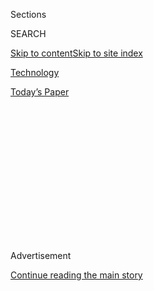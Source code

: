 <div id="app">

<div>

<div>

<div>

<div class="NYTAppHideMasthead css-1q2w90k e1suatyy0">

<div class="section css-ui9rw0 e1suatyy2">

<div class="css-eph4ug er09x8g0">

<div class="css-6n7j50">

</div>

<span class="css-1dv1kvn">Sections</span>

<div class="css-10488qs">

<span class="css-1dv1kvn">SEARCH</span>

</div>

[Skip to content](#site-content)[Skip to site
index](#site-index)

</div>

<div id="masthead-section-label" class="css-1wr3we4 eaxe0e00">

[Technology](https://www.nytimes3xbfgragh.onion/section/technology)

</div>

<div class="css-10698na e1huz5gh0">

</div>

</div>

<div id="masthead-bar-one" class="section hasLinks css-15hmgas e1csuq9d3">

<div class="css-uqyvli e1csuq9d0">

</div>

<div class="css-1uqjmks e1csuq9d1">

</div>

<div class="css-9e9ivx">

[](https://myaccount.nytimes3xbfgragh.onion/auth/login?response_type=cookie&client_id=vi)

</div>

<div class="css-1bvtpon e1csuq9d2">

[Today’s
Paper](https://www.nytimes3xbfgragh.onion/section/todayspaper)

</div>

</div>

</div>

</div>

<div data-aria-hidden="false">

<div id="site-content" data-role="main">

<div>

<div class="css-1aor85t" style="opacity:0.000000001;z-index:-1;visibility:hidden">

<div class="css-1hqnpie">

<div class="css-epjblv">

<span class="css-17xtcya">[Technology](/section/technology)</span><span class="css-x15j1o">|</span><span class="css-fwqvlz">Congress
Doesn’t Get Big Tech. By
Design.</span>

</div>

<div class="css-k008qs">

<div class="css-1iwv8en">

<span class="css-18z7m18"></span>

<div>

</div>

</div>

<span class="css-1n6z4y">https://nyti.ms/309BcvJ</span>

<div class="css-1705lsu">

<div class="css-4xjgmj">

<div class="css-4skfbu" data-role="toolbar" data-aria-label="Social Media Share buttons, Save button, and Comments Panel with current comment count" data-testid="share-tools">

  - 
  - 
  - 
  - 
    
    <div class="css-6n7j50">
    
    </div>

  - 

</div>

</div>

</div>

</div>

</div>

</div>

<div id="NYT_TOP_BANNER_REGION" class="css-13pd83m">

</div>

<div id="top-wrapper" class="css-1sy8kpn">

<div id="top-slug" class="css-l9onyx">

Advertisement

</div>

[Continue reading the main
story](#after-top)

<div class="ad top-wrapper" style="text-align:center;height:100%;display:block;min-height:250px">

<div id="top" class="place-ad" data-position="top" data-size-key="top">

</div>

</div>

<div id="after-top">

</div>

</div>

<div>

<div id="sponsor-wrapper" class="css-1hyfx7x">

<div id="sponsor-slug" class="css-19vbshk">

Supported by

</div>

[Continue reading the main
story](#after-sponsor)

<div id="sponsor" class="ad sponsor-wrapper" style="text-align:center;height:100%;display:block">

</div>

<div id="after-sponsor">

</div>

</div>

<div class="css-186x18t">

on tech

</div>

<div class="css-1vkm6nb ehdk2mb0">

# Congress Doesn’t Get Big Tech. By Design.

</div>

Members of Congress may say dumb things at the tech hearing, but it’s
not necessarily their fault.

<div class="css-79elbk" data-testid="photoviewer-wrapper">

<div class="css-z3e15g" data-testid="photoviewer-wrapper-hidden">

</div>

<div class="css-1a48zt4 ehw59r15" data-testid="photoviewer-children">

![<span class="css-16f3y1r e13ogyst0" data-aria-hidden="true">Mark
Zuckerberg, chief executive of Facebook, testified before the Senate in
2018.</span><span class="css-cnj6d5 e1z0qqy90" itemprop="copyrightHolder"><span class="css-1ly73wi e1tej78p0">Credit...</span><span><span>Tom
Brenner/The New York
Times</span></span></span>](https://static01.graylady3jvrrxbe.onion/images/2020/07/29/business/29OnTech-congress-NL/merlin_136662141_d00edf4e-32e1-4792-838d-be6203b96ea3-articleLarge.jpg?quality=75&auto=webp&disable=upscale)

</div>

</div>

<div class="css-18e8msd">

<div class="css-vp77d3 epjyd6m0">

<div class="css-hus3qt ey68jwv0" data-aria-hidden="true">

[![Shira
Ovide](https://static01.graylady3jvrrxbe.onion/images/2020/03/18/reader-center/author-shira-ovide/author-shira-ovide-thumbLarge-v2.png
"Shira Ovide")](https://www.nytimes3xbfgragh.onion/by/shira-ovide)

</div>

<div class="css-1baulvz">

By [<span class="css-1baulvz last-byline" itemprop="name">Shira
Ovide</span>](https://www.nytimes3xbfgragh.onion/by/shira-ovide)

</div>

</div>

  - July 29,
    2020

  - 
    
    <div class="css-4xjgmj">
    
    <div class="css-d8bdto" data-role="toolbar" data-aria-label="Social Media Share buttons, Save button, and Comments Panel with current comment count" data-testid="share-tools">
    
      - 
      - 
      - 
      - 
        
        <div class="css-6n7j50">
        
        </div>
    
      - 
    
    </div>
    
    </div>

</div>

</div>

<div class="section meteredContent css-1r7ky0e" name="articleBody" itemprop="articleBody">

<div class="css-1fanzo5 StoryBodyCompanionColumn">

<div class="css-53u6y8">

*This article is part of the On Tech newsletter. You can* [*sign up
here*](https://www.nytimes3xbfgragh.onion/newsletters/signup/OT) *to
receive it weekdays.*

I’ll make an easy prediction about [Wednesday’s congressional
hearing](https://www.nytimes3xbfgragh.onion/2020/07/28/technology/amazon-apple-facebook-google-antitrust-hearing.html)
into the power of big tech companies: Members of Congress will say dumb
things.

But please don’t believe that these people are too old or too clueless
to exercise effective oversight of tech superpowers.

This idea, which is prevalent inside of tech companies, lets the tech
giants off the hook for what they do. It shows a smug superiority that
is not a good look. And it ignores that tech companies are built around
software that is designed not to be understood by outsiders.

*(*[*Follow The Times’s live coverage of the
hearing.*](https://www.nytimes3xbfgragh.onion/live/2020/07/29/technology/tech-ceos-hearing-testimony)*)*

After Mark Zuckerberg’s [first turns in the congressional hot
seat](https://www.nytimes3xbfgragh.onion/2018/04/12/technology/mark-zuckerberg-testimony.html)
two years ago, people inside of Facebook thought that [their boss had
completely dominated those old
fogies](https://www.wired.com/story/sigh-of-relief-inside-facebook/).
I’ve heard this from Facebook executives. Their conclusions have
worried me.

</div>

</div>

<div class="css-1fanzo5 StoryBodyCompanionColumn">

<div class="css-53u6y8">

Members of Congress were fairly blamed for not understanding Facebook,
but Zuckerberg didn’t get enough blame for failing to make Facebook
understood. He
[dodged](https://www.nytimes3xbfgragh.onion/2018/04/10/technology/zuckerberg-elections-russia-data-privacy.html),
[occasionally
misled](https://www.washingtonpost.com/news/fact-checker/wp/2018/04/13/fact-checking-mark-zuckerbergs-testimony-on-facebook-and-data-collection/)
and essentially [tried to say as little as
possible](https://www.bloomberg.com/opinion/articles/2018-04-12/mark-zuckerberg-refuses-to-admit-how-facebook-works)
about how Facebook works. At points, he didn’t seem to know how Facebook
worked, either.

Executives from Facebook, Google, Amazon and Apple at [a hearing last
year](https://www.nytimes3xbfgragh.onion/2019/07/16/technology/big-tech-antitrust-hearing.html)
likewise seemed to intentionally deflect or dismiss what were generally
excellent questions from lawmakers. (Seriously, I could have stared at
C-SPAN for many more hours.) No one inside the big tech companies should
have felt like they “won.”

To be fair, that is part of the theatrics of all congressional hearings.
Members of Congress grandstand and witnesses generally try to be
inoffensive or run out the clock.

Yet it’s in everyone’s interest to complete this set of hearings [and
effectively address these central
questions:](https://www.nytimes3xbfgragh.onion/2020/05/22/technology/google-antitrust.html)
Are these big technology companies cheating to get a leg up over
competitors? If so, does that hurt all of us and what — if anything —
should the government do about it?

If members of Congress are confused about how to ask and answer these
questions, that’s partly because big tech companies *are* confusing.

</div>

</div>

<div class="css-1fanzo5 StoryBodyCompanionColumn">

<div class="css-53u6y8">

Few people on the outside can truly understand how Amazon influences the
prices of products we buy on its site or [at other
retailers](https://www.bloomberg.com/news/articles/2019-08-05/amazon-is-squeezing-sellers-that-offer-better-prices-on-walmart);
assess fears that Google [funnels people to its own
websites](https://themarkup.org/google-the-giant/2020/07/28/google-search-results-prioritize-google-products-over-competitors)
or that Apple [steers people to its own
apps](https://www.nytimes3xbfgragh.onion/interactive/2019/09/09/technology/apple-app-store-competition.html);
or peer into Facebook’s [strategy to squash rivals in their
cribs](https://www.nytimes3xbfgragh.onion/2018/12/05/technology/facebook-emails-privacy-data.html).
All of this is, by design, shrouded in secrecy and mystery.

Even many of the big tech companies now say that there needs to be more
federal oversight and rules regarding areas like protecting elections
and what constitutes appropriate speech online.

That means everyone — the tech companies, lawmakers and you and me —
have a vested interest in getting under the hood of these big companies
and seeing how they work.

This is a worthy goal — just as it was to assess the big banks after the
2008 financial crisis. Those banks also thought Congress was too
clueless to question them effectively. Maybe so, but [regulation came
anyway](https://www.nytimes3xbfgragh.onion/2010/07/16/business/16regulate.html).

*What questions do you have about the hearing and the power of big tech?
Send them to ontech@NYTimes.com, and Shira will answer a selection in an
upcoming newsletter. Please include your full name and location.*

-----

## Don’t fall for these distractions at the hearing

Me again, taking another moment to talk about Wednesday’s hearing —
Sorry\! Not sorry\! — to explain what it is NOT about.

</div>

</div>

<div class="css-1fanzo5 StoryBodyCompanionColumn">

<div class="css-53u6y8">

**How big the tech companies are compared with the planet Jupiter:** In
his [prepared
testimony](https://docs.house.gov/meetings/JU/JU05/20200729/110883/HHRG-116-JU05-Wstate-BezosJ-20200729.pdf)
for Wednesday’s hearing, Amazon’s Jeff Bezos cited competition from the
grocery delivery service Instacart and mentioned the fast sales growth
of Walmart’s online shopping operation.

Sure, but online sales at those companies are a minuscule fraction of
Amazon’s. There will be a lot of slicing and dicing of data for
misdirection like this. Please ignore.

The assessment of tech company power is not solely about their size or
that of rivals. It is also about their *behavior*: Do big tech companies
tilt the game to their advantage in a way that creates less competition?

**Whether these sites show political bias:** We’ll hear a lot about this
today, because some conservatives and Republican politicians argue that
big tech companies habitually [squash
information](https://www.nytimes3xbfgragh.onion/2019/05/15/us/donald-trump-twitter-facebook-youtube.html)
reflecting conservative perspectives.

There’s little credible reporting to support this, but a root cause of
the concern is what I mentioned above: Outsiders can’t see or assess the
software that determines what information we see online. Black boxes
naturally create suspicion.

How tech companies influence what information we’re exposed to, and how
they fairly police what people say online, are complicated topics worthy
of debate. However, I’m not sure that there’s a direct connection
between those topics and the central question at Wednesday’s hearing: Do
big tech companies cheat to win?

**How many American jobs they create:** In [a letter to
Congress](https://docs.house.gov/meetings/JU/JU05/20200729/110883/HHRG-116-JU05-Wstate-PichaiS-20200729.pdf),
Google’s chief executive touted a (delicious sounding) brownie shop in
New York that drums up business from buying ads on Google. Bezos [talked
up](https://docs.house.gov/meetings/JU/JU05/20200729/110883/HHRG-116-JU05-Wstate-BezosJ-20200729.pdf)
Amazon training programs to pay for warehouse workers to move into
higher-paying careers.

</div>

</div>

<div class="css-1fanzo5 StoryBodyCompanionColumn">

<div class="css-53u6y8">

This is great\! We want American companies to create jobs and contribute
to economic growth. But companies that create jobs and support small
businesses can still break the law by unfairly exercising their power
and influence.

*If you don’t already get this newsletter in your inbox,* [*please sign
up here*](https://www.nytimes3xbfgragh.onion/newsletters/signup/OT)*.*

-----

## Before we go …

  - **How to support alternatives to Big Tech:** My colleague Brian X.
    Chen tells us how we can [help tech’s little
    guys](https://www.nytimes3xbfgragh.onion/2020/07/29/technology/personaltech/big-tech-power-how-to-fight.html)
    if we’re concerned about having choices. Brian suggests trying the
    search engine DuckDuckGo, the social network Mastodon and other
    alternatives to Big Tech products; advises us to buy used
    electronics to help repair shops and resellers; and asks us to
    consider paying for software we like from smaller companies rather
    than taking freebies from the tech giants.

  - **That coronavirus video was tailored to go wild:** My colleagues
    Sheera Frenkel and Davey Alba walked through [the stagecraft of a
    viral
    video](https://www.nytimes3xbfgragh.onion/2020/07/28/technology/virus-video-trump.html)
    that promoted an unproven coronavirus treatment as a miracle cure.
    With ingredients including an official-looking setting, people in
    white medical coats and the ability to clip the video and share it
    on social media easily, the video had been designed to appeal to
    those who don’t trust public health officials and want quick fixes
    to get past the pandemic.

  - **Can facial recognition technology be effective, unbiased and do
    more good than harm?** Those are questions raised by [this Reuters
    investigation](https://www.reuters.com/investigates/special-report/usa-riteaid-software/)
    into the use of the technology at 200 Rite Aid drugstores in the
    United States.
    
    Facial recognition systems that were intended partly to notify store
    workers about potential shoplifters were more likely to be installed
    at stores in neighborhoods with a large share of lower-income or
    Black or Latino residents, and shoppers were not generally told that
    their images were being captured and analyzed. At times the facial
    recognition software also misidentified people. Rite Aid told
    Reuters it had suspended use of the cameras.

### Hugs to this

This [dancing duet of a woman and
cat](https://www.tiktok.com/@bizqueen/video/6852740756692569349) is just
plain weird. (Thanks to the Bloomberg columnist [Tae
Kim](https://twitter.com/firstadopter) for bringing this TikTok video
into my life.)

-----

*We want to hear from you. Tell us what you think of this newsletter and
what else you’d like us to explore. You can reach us at*
[*ontech@NYTimes.com.*](mailto:ontech@NYTimes.com?subject=On%20Tech%20Feedback)
**

*If you don’t already get this newsletter in your inbox,* [*please sign
up here*](https://www.nytimes3xbfgragh.onion/newsletters/signup/OT)*.*

</div>

</div>

</div>

<div>

</div>

<div>

</div>

<div>

</div>

<div>

<div id="bottom-wrapper" class="css-1ede5it">

<div id="bottom-slug" class="css-l9onyx">

Advertisement

</div>

[Continue reading the main
story](#after-bottom)

<div id="bottom" class="ad bottom-wrapper" style="text-align:center;height:100%;display:block;min-height:90px">

</div>

<div id="after-bottom">

</div>

</div>

</div>

</div>

</div>

## Site Index

<div>

</div>

## Site Information Navigation

  - [© <span>2020</span> <span>The New York Times
    Company</span>](https://help.nytimes3xbfgragh.onion/hc/en-us/articles/115014792127-Copyright-notice)

<!-- end list -->

  - [NYTCo](https://www.nytco.com/)
  - [Contact
    Us](https://help.nytimes3xbfgragh.onion/hc/en-us/articles/115015385887-Contact-Us)
  - [Work with us](https://www.nytco.com/careers/)
  - [Advertise](https://nytmediakit.com/)
  - [T Brand Studio](http://www.tbrandstudio.com/)
  - [Your Ad
    Choices](https://www.nytimes3xbfgragh.onion/privacy/cookie-policy#how-do-i-manage-trackers)
  - [Privacy](https://www.nytimes3xbfgragh.onion/privacy)
  - [Terms of
    Service](https://help.nytimes3xbfgragh.onion/hc/en-us/articles/115014893428-Terms-of-service)
  - [Terms of
    Sale](https://help.nytimes3xbfgragh.onion/hc/en-us/articles/115014893968-Terms-of-sale)
  - [Site
    Map](https://spiderbites.nytimes3xbfgragh.onion)
  - [Help](https://help.nytimes3xbfgragh.onion/hc/en-us)
  - [Subscriptions](https://www.nytimes3xbfgragh.onion/subscription?campaignId=37WXW)

</div>

</div>

</div>

</div>
